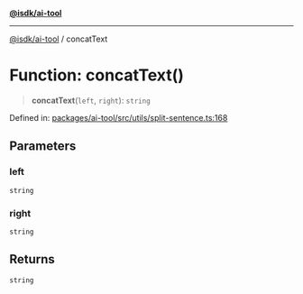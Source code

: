 [**@isdk/ai-tool**](../README.md)

***

[@isdk/ai-tool](../globals.md) / concatText

# Function: concatText()

> **concatText**(`left`, `right`): `string`

Defined in: [packages/ai-tool/src/utils/split-sentence.ts:168](https://github.com/isdk/ai-tool.js/blob/c084189f913fb955b91b492de68bd07ce78f8c82/src/utils/split-sentence.ts#L168)

## Parameters

### left

`string`

### right

`string`

## Returns

`string`
